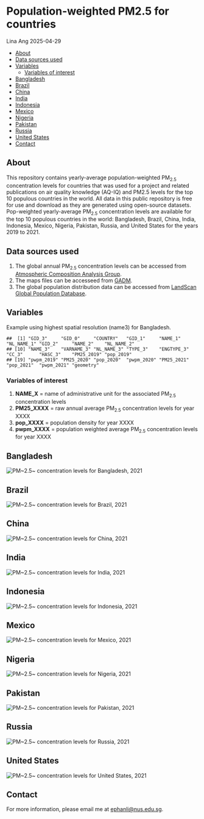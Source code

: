 Population-weighted PM2.5 for countries
================
Lina Ang
2025-04-29

- [About](#about)
- [Data sources used](#data-sources-used)
- [Variables](#variables)
  - [Variables of interest](#variables-of-interest)
- [Bangladesh](#bangladesh)
- [Brazil](#brazil)
- [China](#china)
- [India](#india)
- [Indonesia](#indonesia)
- [Mexico](#mexico)
- [Nigeria](#nigeria)
- [Pakistan](#pakistan)
- [Russia](#russia)
- [United States](#united-states)
- [Contact](#contact)

## About

This repository contains yearly-average population-weighted
PM<sub>2.5</sub> concentration levels for countries that was used for a
project and related publications on air quality knowledge (AQ-IQ) and
PM2.5 levels for the top 10 populous countries in the world. All data in
this public repository is free for use and download as they are
generated using open-source datasets. Pop-weighted yearly-average
PM<sub>2.5</sub> concentration levels are available for the top 10
populous countries in the world: Bangladesh, Brazil, China, India,
Indonesia, Mexico, Nigeria, Pakistan, Russia, and United States for the
years 2019 to 2021.

## Data sources used

1.  The global annual PM<sub>2.5</sub> concentration levels can be
    accessed from [Atmospheric Composition Analysis
    Group](https://sites.wustl.edu/acag/datasets/surface-pm2-5/#V5.GL.03).
2.  The maps files can be accesseed from
    [GADM](https://gadm.org/index.html).
3.  The global population distribution data can be accessed from
    [LandScan Global Population
    Database](https://www.eastview.com/resources/e-collections/landscan/).

## Variables

Example using highest spatial resolution (name3) for Bangladesh.

    ##  [1] "GID_3"     "GID_0"     "COUNTRY"   "GID_1"     "NAME_1"    "NL_NAME_1" "GID_2"     "NAME_2"    "NL_NAME_2"
    ## [10] "NAME_3"    "VARNAME_3" "NL_NAME_3" "TYPE_3"    "ENGTYPE_3" "CC_3"      "HASC_3"    "PM25_2019" "pop_2019" 
    ## [19] "pwpm_2019" "PM25_2020" "pop_2020"  "pwpm_2020" "PM25_2021" "pop_2021"  "pwpm_2021" "geometry"

### Variables of interest

1.  **NAME_X** = name of administrative unit for the associated
    PM<sub>2.5</sub> concentration levels
2.  **PM25_XXXX** = raw annual average PM<sub>2.5</sub> concentration
    levels for year XXXX
3.  **pop_XXXX** = population density for year XXXX
4.  **pwpm_XXXX** = population weighted average PM<sub>2.5</sub>
    concentration levels for year XXXX

## Bangladesh
![PM~2.5~ concentration levels for Bangladesh, 2021](README_figures/BGD.jpg)

## Brazil
![PM~2.5~ concentration levels for Brazil, 2021](README_figures/BRA.jpg)

## China
![PM~2.5~ concentration levels for China, 2021](README_figures/CHN.jpg)

## India
![PM~2.5~ concentration levels for India, 2021](README_figures/IND.jpg)

## Indonesia
![PM~2.5~ concentration levels for Indonesia, 2021](README_figures/IDN.jpg)

## Mexico
![PM~2.5~ concentration levels for Mexico, 2021](README_figures/MEX.jpg)

## Nigeria
![PM~2.5~ concentration levels for Nigeria, 2021](README_figures/NGA.jpg)

## Pakistan
![PM~2.5~ concentration levels for Pakistan, 2021](README_figures/PAK.jpg)

## Russia
![PM~2.5~ concentration levels for Russia, 2021](README_figures/RUS.jpg)

## United States
![PM~2.5~ concentration levels for United States, 2021](README_figures/USA.jpg)

## Contact

<div style="text-align: justify;">

For more information, please email me at <ephanli@nus.edu.sg>.

</div>
